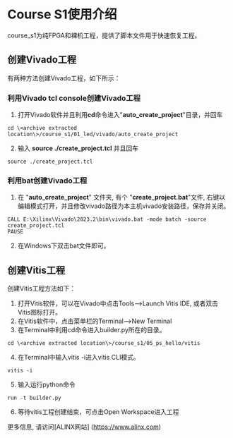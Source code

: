 # Course S1使用介绍
course_s1为纯FPGA和裸机工程，提供了脚本文件用于快速恢复工程。
## 创建Vivado工程
有两种方法创建Vivado工程，如下所示：
### 利用Vivado tcl console创建Vivado工程
1. 打开Vivado软件并且利用**cd**命令进入"**auto_create_project**"目录，并回车
```
cd \<archive extracted location\>/course_s1/01_led/vivado/auto_create_project
```
2. 输入 **source ./create_project.tcl** 并且回车
```
source ./create_project.tcl
```

### 利用bat创建Vivado工程
1. 在 "**auto_create_project**" 文件夹, 有个 "**create_project.bat**"文件, 右键以编辑模式打开，并且修改vivado路径为本主机vivado安装路径，保存并关闭。
```
CALL E:\Xilinx\Vivado\2023.2\bin\vivado.bat -mode batch -source create_project.tcl
PAUSE
```
2. 在Windows下双击bat文件即可。
## 创建Vitis工程
创建Vitis工程方法如下：
1. 打开Vitis软件，可以在Vivado中点击Tools-->Launch Vitis IDE, 或者双击Vitis图标打开。
2. 在Vitis软件中，点击菜单栏的Terminal-->New Terminal
3. 在Terminal中利用cd命令进入builder.py所在的目录。
```
cd \<archive extracted location\>/course_s1/05_ps_hello/vitis
```
4. 在Terminal中输入vitis -i进入vitis CLI模式。
```
vitis -i
```
5. 输入运行python命令
```
run -t builder.py
```
6. 等待vitis工程创建结束，可点击Open Workspace进入工程

更多信息, 请访问[ALINX网站] (https://www.alinx.com)